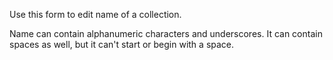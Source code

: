 Use this form to edit name of a collection.

Name can contain alphanumeric characters and underscores. It can contain
spaces as well, but it can't start or begin with a space.
